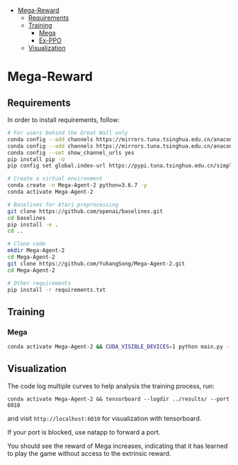 <!-- TOC -->

- [Mega-Reward](#mega-reward)
  - [Requirements](#requirements)
  - [Training](#training)
    - [Mega](#mega)
    - [Ex-PPO](#ex-ppo)
  - [Visualization](#visualization)

<!-- /TOC -->

# Mega-Reward

## Requirements

In order to install requirements, follow:

```bash
# For users behind the Great Wall only
conda config --add channels https://mirrors.tuna.tsinghua.edu.cn/anaconda/pkgs/free/
conda config --add channels https://mirrors.tuna.tsinghua.edu.cn/anaconda/pkgs/main/
conda config --set show_channel_urls yes
pip install pip -U
pip config set global.index-url https://pypi.tuna.tsinghua.edu.cn/simple

# Create a virtual environment
conda create -n Mega-Agent-2 python=3.6.7 -y
conda activate Mega-Agent-2

# Baselines for Atari preprocessing
git clone https://github.com/openai/baselines.git
cd baselines
pip install -e .
cd ..

# Clone code
mkdir Mega-Agent-2
cd Mega-Agent-2
git clone https://github.com/YuhangSong/Mega-Agent-2.git
cd Mega-Agent-2

# Other requirements
pip install -r requirements.txt
```

## Training

<!-- ### Atari

#### PPO

### Run a Batch of Games

```bash
conda activate Mega-Agent-2 && python batch_main.py --env-names Pong Breakout --cards 0 1
```

<!-- conda activate Mega-Agent-2 && python batch_main.py --env-names StarGunner Tennis UpNDown Venture VideoPinball WizardOfWor Gopher Gravitar --cards 0 1 2 3 0 1 2 3 -->

<!-- conda activate Mega-Agent-2 && python batch_main.py --env-names Pong Breakout Alien Centipede FishingDerby --cards 0 1 2 3 -->

<!-- H4n
```bash
conda activate Mega-Agent-2 && python batch_main.py --env-names IceHockey Jamesbond TimePilot Tutankham --cards 0 1 0 1
conda activate Mega-Agent-2 && python batch_main.py --env-names Freeway Frostbite MontezumaRevenge --cards 0 1
```

W4n
```bash
conda activate Mega-Agent-2 && python batch_main.py --env-names AirRaid DoubleDunk ElevatorAction Enduro JourneyEscape Kangaroo Krull KungFuMaster --cards 0 1 2 3 0 1 2 3
```

Wl0
```bash
conda activate Mega-Agent-2 && python batch_main.py --env-names MsPacman NameThisGame Phoenix Pitfall Pooyan PrivateEye Qbert Riverraid Amidar Assault Asterix Asteroids Atlantis BankHeist BattleZone BeamRider --cards 0 1 2 3 4 5 6 7 0 1 2 3 4 5 6 7
conda activate Mega-Agent-2 && python batch_main.py --env-names YarsRevenge Zaxxon --cards 2 3

```

T0
```bash
conda activate Mega-Agent-2 && python batch_main.py --env-names Berzerk Bowling Boxing Carnival RoadRunner Robotank Seaquest Skiing --cards 0 1 2 3 0 1 2 3
```

W5n
```bash
conda activate Mega-Agent-2 && python batch_main.py --env-names ChopperCommand --cards 0 1 2 3
```

Wx0
```bash
conda activate Mega-Agent-2 && python batch_main.py --env-names CrazyClimber DemonAttack Solaris SpaceInvaders --cards 0 1 0 1
``` -->

### Mega
```bash
conda activate Mega-Agent-2 && CUDA_VISIBLE_DEVICES=1 python main.py --env-name BreakoutNoFrameskip-v4 --algo ppo --use-gae --lr 2.5e-4 --clip-param 0.1 --value-loss-coef 0.5 --num-processes 8 --num-steps 128 --num-mini-batch 4 --use-linear-lr-decay --use-linear-clip-decay --entropy-coef 0.01 --train-with-reward in --intrinsic-reward-type latent --random-noise-frame --epsilon 5.0 --latent-control-intrinsic-reward-type delta_uG__NONE__relu__sum__clip_G__hold_uG --latent-control-discount 0.99 --num-grid 7 --G-skip 1 --aux 23 --vis --vis-interval 1 --log-interval 1 --eval-interval 200 --save-interval 500
```

## Visualization

The code log multiple curves to help analysis the training process, run:
```
conda activate Mega-Agent-2 && tensorboard --logdir ../results/ --port 6010
```
and visit ```http://localhost:6010``` for visualization with tensorboard.

If your port is blocked, use natapp to forward a port.

You should see the reward of Mega increases, indicating that it has learned to play the game without access to the extrinsic reward.

<!-- ## Contributions

Contributions are very welcome. If you know how to make this code better, please open an issue. If you want to submit a pull request, please open an issue first. Also see a todo list below.

## Disclaimer

It's maybe difficult to reproduce results for Reinforcement Learning methods. See ["Deep Reinforcement Learning that Matters"](https://arxiv.org/abs/1709.06560) for more information.

### TODO
* x -->

<!-- ## Training

Start a `Visdom` server with `python -m visdom.server`, it will serve `http://localhost:8097/` by default.

### Atari
#### A2C

```bash
python main.py --env-name "PongNoFrameskip-v4"
```

#### PPO

```bash
python main.py --env-name "PongNoFrameskip-v4" --algo ppo --use-gae --lr 2.5e-4 --clip-param 0.1 --value-loss-coef 0.5 --num-processes 8 --num-steps 128 --num-mini-batch 4 --vis-interval 1 --log-interval 1 --use-linear-lr-decay --use-linear-clip-decay --entropy-coef 0.01
```

#### ACKTR

```bash
python main.py --env-name "PongNoFrameskip-v4" --algo acktr --num-processes 32 --num-steps 20
```

### MuJoCo

I **highly** recommend to use --add-timestep argument with some mujoco environments (for example, Reacher) despite it's not a default option with OpenAI implementations.

#### A2C

```bash
python main.py --env-name "Reacher-v2" --num-env-steps 1000000
```

#### PPO

```bash
python main.py --env-name "Reacher-v2" --algo ppo --use-gae --vis-interval 1  --log-interval 1 --num-steps 2048 --num-processes 1 --lr 3e-4 --entropy-coef 0 --value-loss-coef 0.5 --ppo-epoch 10 --num-mini-batch 32 --gamma 0.99 --tau 0.95 --num-env-steps 1000000 --use-linear-lr-decay
```

#### ACKTR

ACKTR requires some modifications to be made specifically for MuJoCo. But at the moment, I want to keep this code as unified as possible. Thus, I'm going for better ways to integrate it into the codebase.

## Enjoy

Load a pretrained model from [my Google Drive](https://drive.google.com/open?id=0Bw49qC_cgohKS3k2OWpyMWdzYkk).

Disclaimer: I might have used different hyper-parameters to train these models.

## Results -->

<!-- ## Visualization

The code log multiple curves to help analysis the training process, run:
```
conda activate Arena && tensorboard --logdir ../results/ --port 8888
```
and visit ```http://localhost:4253``` for visualization with tensorboard.

If your port is blocked, use natapp to forward a port:
```
./natapp --authtoken 710a6e3d5b6c23a5
``` -->
